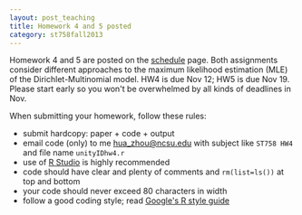 ```yaml
---
layout: post_teaching
title: Homework 4 and 5 posted
category: st758fall2013
---
```


Homework 4 and 5 are posted on the [schedule](../../../schedule.html) page. Both assignments consider different approaches to the maximum likelihood estimation (MLE) of the Dirichlet-Multinomial model. HW4 is due Nov 12; HW5 is due Nov 19. Please start early so you won't be overwhelmed by all kinds of deadlines in Nov. 

When submitting your homework, follow these rules:  
* submit hardcopy: paper + code + output  
* email code (only) to me <hua_zhou@ncsu.edu> with subject like `ST758 HW4` and file name `unityIDhw4.r`
* use of [R Studio](http://www.rstudio.com/) is highly recommended  
* code should have clear and plenty of comments and `rm(list=ls())` at top and bottom  
* your code should never exceed 80 characters in width  
* follow a good coding style; read [Google's R style guide](http://google-styleguide.googlecode.com/svn/trunk/Rguide.xml)

